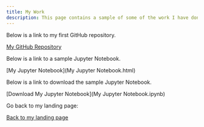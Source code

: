 ```yaml
---
title: My Work
description: This page contains a sample of some of the work I have done
---
```


Below is a link to my first GitHub repository.

[My GitHub Repository](https://github.com/bplymy/MyRepository)

Below is a link to a sample Jupyter Notebook.

[My Jupyter Notebook](My Jupyter Notebook.html)

Below is a link to download the sample Jupyter Notebook.

[Download My Jupyter Notebook](My Jupyter Notebook.ipynb)



Go back to my landing page:

[Back to my landing page](https://bplymy.github.io)
